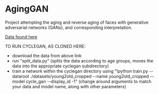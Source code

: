 # AgingGAN

Project attempting the aging and reverse aging of faces with generative adversarial networks (GANs), and corresponding interpretation.

[Data found here](https://www.kaggle.com/datasets/abhikjha/utk-face-cropped?resource=download) 



TO RUN CYCLEGAN, AS CLONED HERE:

- download the data from above link
- run "split_data.py" (splits the data according to age groups, moves the data into the appropriate cyclegan subdirectory)
- train a network within the cyclegan directory using "!python train.py --dataroot ./datasets/young2old_cropped --name young2old_cropped --model cycle_gan --display_id -1" (change around arguments to match your data and model name, along with other parameters)